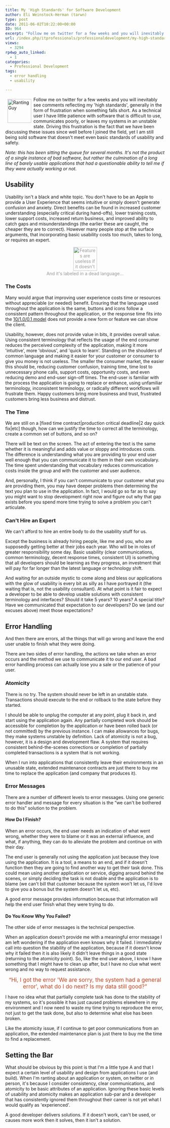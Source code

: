 ```yaml
---
title: My 'High Standards' for Software Development
author: Eli Weinstock-Herman (tarwn)
type: post
date: 2011-06-02T10:22:00+00:00
ID: 964
excerpt: "Follow me on twitter for a few weeks and you will inevitably see comments reflecting my 'high standards', generally in the form of frustration when something falls short. As a technical user I have little patience with software that is difficult to use, communicates poorly, or leaves my systems in an unstable state. Driving this frustration is the fact that we have been discussing these issues since well before I joined the field, yet I am still being sold software that doesn't meet even basic standards of usability and safety."
url: /index.php/itprofessionals/professionaldevelopment/my-high-standards-for-software/
views:
  - 3294
rp4wp_auto_linked:
  - 1
categories:
  - Professional Development
tags:
  - error handling
  - usability

---
```

<div style="float: left; margin: .5em;">
  <img src="http://www.tiernok.com/LTDBlog/rant.png" alt="Ranting Guy" style="height: 75px; " />
</div>

Follow me on twitter for a few weeks and you will inevitably see comments reflecting my 'high standards', generally in the form of frustration when something falls short. As a technical user I have little patience with software that is difficult to use, communicates poorly, or leaves my systems in an unstable state. Driving this frustration is the fact that we have been discussing these issues since well before I joined the field, yet I am still being sold software that doesn't meet even basic standards of usability and safety.

_Note: this has been sitting the queue for several months. It's not the product of a single instance of bad software, but rather the culmination of a long line of barely usable applications that had a questionable ability to tell me if they were actually working or not._

## Usability

Usability isn't a black and white topic. You don't have to be an Apple to provide a User Experience that seems intuitive or simply <span class="MT_under">doesn't</span> generate confusion and anxiety. Direct benefits can be found in increased customer understanding (especially critical during hand-offs), lower training costs, lower support costs, increased return business, and improved ability to catch gaps and misunderstandings (the earlier these are caught, the cheaper they are to correct). However many people stop at the surface arguments, that incorporating basic usability costs too much, takes to long, or requires an expert.

<div style="text-align: center; color: #999999;">
  <img src="http://www.tiernok.com/LTDBlog/ExtraFeatures.png" alt="Features are useless if it doesn't work" style="height: 75px" /><br /> And it's labeled in a dead language...
</div>

### The Costs

Many would argue that improving user experience costs time or resources without appreciable (or needed) benefit. Ensuring that the language used throughout the application is the same, buttons and icons follow a consistent pattern throughout the application, or the response time fits into the [10/1.0/0.1 model][1] does not provide a new form or feature we can show the client. 

Usability, however, does not provide value in bits, it provides overall value. Using consistent terminology that reflects the usage of the end consumer reduces the perceived complexity of the application, making it more 'intuitive', more 'obvious', and 'quick to learn'. Standing on the shoulders of common language and making it easier for your customer or consumer to give you money is not useless. The smaller the consumer market, the easier this should be, reducing customer confusion, training time, time lost to unnecessary phone calls, support costs, opportunity costs, and even reducing demo and end-user sign-off times. The end-user is familiar with the process the application is going to replace or enhance, using unfamiliar terminology, inconsistent terminology, or radically different workflows will frustrate them. Happy customers bring more business and trust, frustrated customers bring less business and distrust.

### The Time

We are still on a [fixed time contract|production critical deadline|2 day quick fix|etc] though, how can we justify the time to correct all the terminology, create a common set of buttons, and so on? 

There will be text on the screen. The act of entering the text is the same whether it is meaningful and adds value or sloppy and introduces costs. The difference is understanding what you are providing to your end user well enough that you can communicate it to them in their own vocabulary. The time spent understanding that vocabulary reduces communication costs inside the group and with the customer and user audience. 

And, personally, I think if you can't communicate to your customer what you are providing them, you may have deeper problems then determining the text you plan to use in the application. In fact, I would go so far as to say you might want to stop development right now and figure out why that gap exists before you spend more time trying to solve a problem you can't articulate.

### Can't Hire an Expert

We can't afford to hire an entire body to do the usability stuff for us. 

Except the business is already hiring people, like me and you, who are supposedly getting better at their jobs each year. Who will be in roles of greater responsibility some day. Basic usability (clear communications, common terminology, decent response times, consistent UI) is something that all developers should be learning as they progress, an investment that will pay for far longer than the latest language or technology shift.

And waiting for an outside mystic to come along and bless our applications with the glow of usability is every bit as silly as I have portrayed it (the waiting that is, not the usability consultant). At what point is it fair to expect a developer to be able to develop usable solutions with consistent terminology and interfaces? Should it take 5 years? 10 years? A special title? Have we communicated that expectation to our developers? Do we (and our excuses above) meet those expectations?

## Error Handling

And then there are errors, all the things that will go wrong and leave the end user unable to finish what they were doing.

There are two sides of error handling, the actions we take when an error occurs and the method we use to communicate it to our end user. A bad error handling process can actually lose you a sale or the patience of your user. 

### Atomicity

There is no try. The system should never be left in an unstable state. Transactions should execute to the end or rollback to the state before they started. 

I should be able to unplug the computer at any point, plug it back in, and start using the application again. Any partially completed work should be accessible for completion by the application or have been rolled back (or not committed) by the previous instance. I can make allowances for bugs, they make systems unstable by definition. Lack of atomicity is not a bug, however, it is a design and development flaw. A system that requires consistent behind-the-scenes corrections or completion of partially completed transactions is a system that is not working. 

When I run into applications that consistently leave their environments in an unusable state, extended maintenance contracts are just there to buy me time to replace the application (and company that produces it).

### Error Messages

There are a number of different levels to error messages. Using one generic error handler and message for every situation is the “we can't be bothered to do this” solution to the problem.

#### How Do I Finish?

When an error occurs, the end user needs an indication of what went wrong, whether they were to blame or it was an external influence, and what, if anything, they can do to alleviate the problem and continue on with their day. 

The end user is generally not using the application just because they love using the application. It is a tool, a means to an end, and if it doesn't function then they are going to find another way to get their task done. This could mean using another application or service, digging around behind the scenes, or simply deciding the task is not doable and the application is to blame (we can't bill that customer because the system won't let us, I'd love to give you a bonus but the system doesn't let us, etc).

A good error message provides information because that information will help the end user finish what they were trying to do.

#### Do You Know Why You Failed?

The other side of error messages is the technical perspective.

When an application doesn't provide me with a meaningful error message I am left wondering if the application even knows why it failed. I immediately call into question the stability of the application, because if it doesn't know why it failed then it is also likely it didn't leave things in a good state (returning to the atomicity point). So, like the end user above, I know I have something that I might have to clean up after, but I have no clue what went wrong and no way to request assistance. 

<div style="text-align: center; color: #c04623; margin: .5em; font-size: 1.25em;">
  “Hi, I got the error 'We are sorry, the system had a general error', what do I do next? Is my data still good?”
</div>

I have no idea what that partially complete task has done to the stability of my systems, so it's possible it has just caused problems elsewhere in my environment and I now need to waste my time trying to reproduce the error, not just to get the task done, but also to determine what else has been broken. 

Like the atomicity issue, if I continue to get poor communications from an application, the extended maintenance plan is just there to buy me the time to find a replacement.

## Setting the Bar

What should be obvious by this point is that I'm a little type A and that I expect a certain level of usability and design from applications I use (and build). When I'm ranting about an application or system, on twitter or in person, it's because I consider consistency, clear communications, and atomicity to be basic attributes of an application. Ignoring these basic levels of usability and atomicity makes an application sub-par and a developer that has consistently ignored them throughout their career is not yet what I would qualify as 'experienced'. 

A good developer delivers solutions. If it doesn't work, can't be used, or causes more work then it solves, then it isn't a solution.

 [1]: http://www.useit.com/papers/responsetime.html "Response Times: The 3 Important Limits - Jakob Nielson"